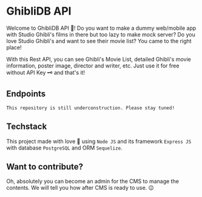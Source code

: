 # GhibliDB API

Welcome to GhibliDB API 🎉!
Do you want to make a dummy web/mobile app with Studio Ghibli's films in there but too lazy to make mock server? Do you love Studio Ghibli's and want to see their movie list? You came to the right place!

With this Rest API, you can see Ghibli's Movie List, detailed Ghibli's movie information, poster image, director and writer, etc. Just use it for free without API Key 🗝️ and that's it!

## Endpoints

```This repository is still underconstruction. Please stay tuned!```

## Techstack
This project made with love 💖 using `Node JS` and its framework `Express JS` with database `PostgreSQL` and ORM `Sequelize`.

## Want to contribute?
Oh, absolutely you can become an admin for the CMS to manage the contents. We will tell you how after CMS is ready to use. 😉